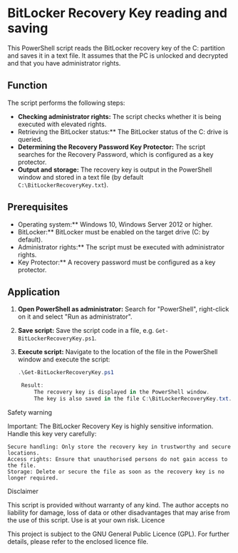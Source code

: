 # BitLocker Recovery Key reading and saving

This PowerShell script reads the BitLocker recovery key of the C: partition and saves it in a text file. It assumes that the PC is unlocked and decrypted and that you have administrator rights.

## Function

The script performs the following steps:

- **Checking administrator rights:** The script checks whether it is being executed with elevated rights.
- Retrieving the BitLocker status:** The BitLocker status of the C: drive is queried.
- **Determining the Recovery Password Key Protector:** The script searches for the Recovery Password, which is configured as a key protector.
- **Output and storage:** The recovery key is output in the PowerShell window and stored in a text file (by default `C:\BitLockerRecoveryKey.txt`).

## Prerequisites

- Operating system:** Windows 10, Windows Server 2012 or higher.
- BitLocker:** BitLocker must be enabled on the target drive (C: by default).
- Administrator rights:** The script must be executed with administrator rights.
- Key Protector:** A recovery password must be configured as a key protector.

## Application

1. **Open PowerShell as administrator:**
   Search for "PowerShell", right-click on it and select "Run as administrator".

2. **Save script:**
   Save the script code in a file, e.g. `Get-BitLockerRecoveryKey.ps1`.

3. **Execute script:**
   Navigate to the location of the file in the PowerShell window and execute the script:
   ```powershell
   .\Get-BitLockerRecoveryKey.ps1

    Result:
        The recovery key is displayed in the PowerShell window.
        The key is also saved in the file C:\BitLockerRecoveryKey.txt.

Safety warning

Important:
The BitLocker Recovery Key is highly sensitive information. Handle this key very carefully:

    Secure handling: Only store the recovery key in trustworthy and secure locations.
    Access rights: Ensure that unauthorised persons do not gain access to the file.
    Storage: Delete or secure the file as soon as the recovery key is no longer required.

Disclaimer

This script is provided without warranty of any kind. The author accepts no liability for damage, loss of data or other disadvantages that may arise from the use of this script. Use is at your own risk.
Licence

This project is subject to the GNU General Public Licence (GPL). For further details, please refer to the enclosed licence file.